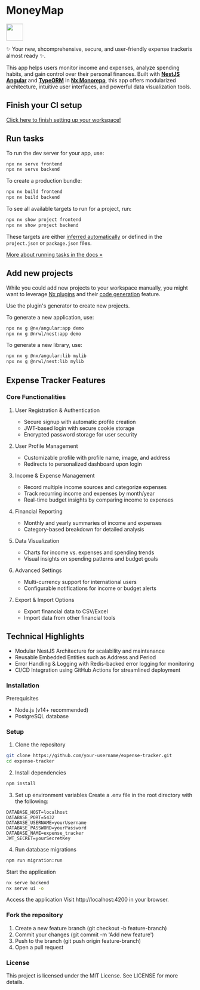 # MoneyMap

<a alt="Nx logo" href="https://nx.dev" target="_blank" rel="noreferrer"><img src="https://raw.githubusercontent.com/nrwl/nx/master/images/nx-logo.png" width="45"></a>

✨ Your new, shcomprehensive, secure, and user-friendly expense trackeris almost ready ✨.

This app helps users monitor income and expenses, analyze spending habits, and gain control over their personal finances. Built with [**NestJS**]() [**Angular**]() and [**TypeORM**]() in [**Nx Monorepo**](https://nx.dev/getting-started/tutorials/angular-monorepo-tutorial?utm_source=nx_project&amp;utm_medium=readme&amp;utm_campaign=nx_projects), this app offers modularized architecture, intuitive user interfaces, and powerful data visualization tools.

## Finish your CI setup

[Click here to finish setting up your workspace!](https://cloud.nx.app/connect/k7Fm96GVVj)


## Run tasks

To run the dev server for your app, use:

```sh
npx nx serve frontend
npx nx serve backend
```

To create a production bundle:

```sh
npx nx build frontend
npx nx build backend
```

To see all available targets to run for a project, run:

```sh
npx nx show project frontend
npx nx show project backend
```

These targets are either [inferred automatically](https://nx.dev/concepts/inferred-tasks?utm_source=nx_project&utm_medium=readme&utm_campaign=nx_projects) or defined in the `project.json` or `package.json` files.

[More about running tasks in the docs &raquo;](https://nx.dev/features/run-tasks?utm_source=nx_project&utm_medium=readme&utm_campaign=nx_projects)

## Add new projects

While you could add new projects to your workspace manually, you might want to leverage [Nx plugins](https://nx.dev/concepts/nx-plugins?utm_source=nx_project&utm_medium=readme&utm_campaign=nx_projects) and their [code generation](https://nx.dev/features/generate-code?utm_source=nx_project&utm_medium=readme&utm_campaign=nx_projects) feature.

Use the plugin's generator to create new projects.

To generate a new application, use:

```sh
npx nx g @nx/angular:app demo
npx nx g @nrwl/nest:app demo
```

To generate a new library, use:

```sh
npx nx g @nx/angular:lib mylib
npx nx g @nrwl/nest:lib mylib
```

## Expense Tracker Features
### Core Functionalities
1. User Registration & Authentication
    * Secure signup with automatic profile creation
    * JWT-based login with secure cookie storage
    * Encrypted password storage for user security

2. User Profile Management
    * Customizable profile with profile name, image, and address
    * Redirects to personalized dashboard upon login

3. Income & Expense Management
    * Record multiple income sources and categorize expenses
    * Track recurring income and expenses by month/year
    * Real-time budget insights by comparing income to expenses

4. Financial Reporting
    * Monthly and yearly summaries of income and expenses
    * Category-based breakdown for detailed analysis

5. Data Visualization
    * Charts for income vs. expenses and spending trends
    * Visual insights on spending patterns and budget goals

6. Advanced Settings
    * Multi-currency support for international users
    * Configurable notifications for income or budget alerts

7. Export & Import Options
    * Export financial data to CSV/Excel
    * Import data from other financial tools


## Technical Highlights
* Modular NestJS Architecture for scalability and maintenance
* Reusable Embedded Entities such as Address and Period
* Error Handling & Logging with Redis-backed error logging for monitoring
* CI/CD Integration using GitHub Actions for streamlined deployment

### Installation
Prerequisites
* Node.js (v14+ recommended)
* PostgreSQL database

### Setup
1. Clone the repository

```bash
git clone https://github.com/your-username/expense-tracker.git
cd expense-tracker
```

2. Install dependencies
```bash
npm install
```
3. Set up environment variables
Create a .env file in the root directory with the following:

```plaintext
DATABASE_HOST=localhost
DATABASE_PORT=5432
DATABASE_USERNAME=yourUsername
DATABASE_PASSWORD=yourPassword
DATABASE_NAME=expense_tracker
JWT_SECRET=yourSecretKey
```
4. Run database migrations

```bash
npm run migration:run
```
Start the application

```bash
nx serve backend
nx serve ui -o
```
Access the application
Visit http://localhost:4200 in your browser.

### Fork the repository
1. Create a new feature branch (git checkout -b feature-branch)
2. Commit your changes (git commit -m 'Add new feature')
3. Push to the branch (git push origin feature-branch)
4. Open a pull request

### License
This project is licensed under the MIT License. See LICENSE for more details.
